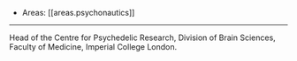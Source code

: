 
- Areas: [[areas.psychonautics]]

---

Head of the Centre for Psychedelic Research, Division of Brain Sciences, Faculty of Medicine, Imperial College London.
